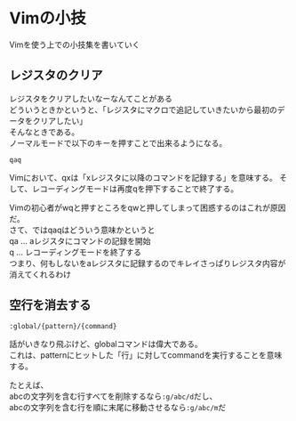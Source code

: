# Vimの小技
Vimを使う上での小技集を書いていく


## レジスタのクリア
レジスタをクリアしたいなーなんてことがある  
どういうときかというと、「レジスタにマクロで追記していきたいから最初のデータをクリアしたい」  
そんなときである。  
ノーマルモードで以下のキーを押すことで出来るようになる。  

```Vim
qaq
```

Vimにおいて、qxは「xレジスタに以降のコマンドを記録する」を意味する。
そして、レコーディングモードは再度qを押下することで終了する。  

Vimの初心者がwqと押すところをqwと押してしまって困惑するのはこれが原因だ。  
さて、ではqaqはどういう意味かというと  
qa ... aレジスタにコマンドの記録を開始  
q  ... レコーディングモードを終了する  
つまり、何もしないをaレジスタに記録するのでキレイさっぱりレジスタ内容が消えてくれるわけ

## 空行を消去する

```Vim
:global/{pattern}/{command}  
```

話がいきなり飛ぶけど、globalコマンドは偉大である。  
これは、patternにヒットした「行」に対してcommandを実行することを意味する。  

たとえば、  
abcの文字列を含む行すべてを削除するなら`:g/abc/d`だし、  
abcの文字列を含む行を順に末尾に移動させるなら`:g/abc/m`だ



